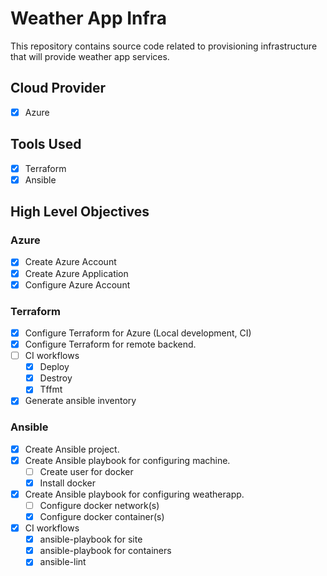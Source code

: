 # Weather App Infra

This repository contains source code related to provisioning infrastructure that will provide weather app services.

## Cloud Provider

- [x] Azure

## Tools Used

- [x] Terraform
- [x] Ansible

## High Level Objectives

### Azure

- [x] Create Azure Account
- [x] Create Azure Application
- [x] Configure Azure Account

### Terraform

- [x] Configure Terraform for Azure (Local development, CI)
- [x] Configure Terraform for remote backend.
- [ ] CI workflows
    - [x] Deploy
    - [x] Destroy
    - [x] Tffmt
- [x] Generate ansible inventory

### Ansible
- [x] Create Ansible project.
- [x] Create Ansible playbook for configuring machine.
    - [ ] Create user for docker
    - [x] Install docker
- [x] Create Ansible playbook for configuring weatherapp.
    - [ ] Configure docker network(s)
    - [x] Configure docker container(s)
- [x] CI workflows
    - [x] ansible-playbook for site
    - [x] ansible-playbook for containers
    - [x] ansible-lint
